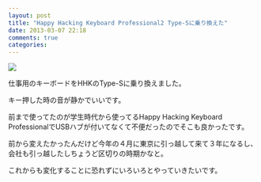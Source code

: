 ```yaml
---
layout: post
title: "Happy Hacking Keyboard Professional2 Type-Sに乗り換えた"
date: 2013-03-07 22:18
comments: true
categories:
---
```


![](/images/uploads/hhk.jpg")

仕事用のキーボードをHHKのType-Sに乗り換えました。

キー押した時の音が静かでいいです。

前まで使ってたのが学生時代から使ってるHappy Hacking Keyboard ProfessionalでUSBハブが付いてなくて不便だったのでそこも良かったです。

前から変えたかったんだけど今年の４月に東京に引っ越して来て３年になるし、会社も引っ越したしちょうど区切りの時期かなと。

これからも変化することに恐れずにいろいろとやっていきたいです。
